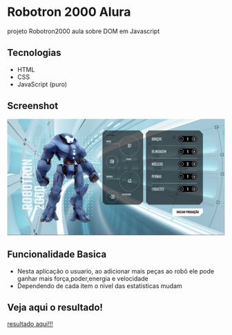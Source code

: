 # Robotron 2000 Alura
projeto Robotron2000 aula sobre DOM em Javascript

## Tecnologias
+ HTML
+ CSS
+ JavaScript (puro)

## Screenshot
<p align:center>
    <img src="screenshot.png" width:50% alt="screenshot robo">
</p>

## Funcionalidade Basica
+ Nesta aplicação o usuario, ao adicionar mais peças ao robô ele pode ganhar mais força,poder,energia e velocidade 
+ Dependendo de cada item o nivel das estatisticas mudam

## Veja aqui o resultado!
<a href="https://robotron2000-px14mfxw2-trizfelixcamp-gmailcom.vercel.app/?">resultado aqui!!!</a>
 


